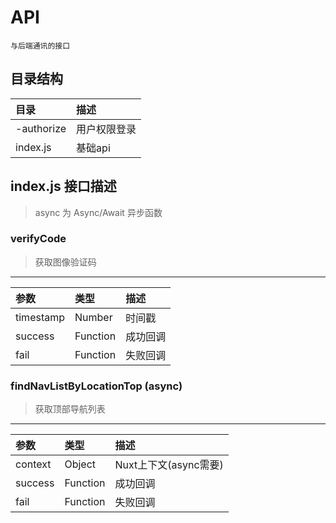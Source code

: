 # API
```
与后端通讯的接口
```

## 目录结构

| 目录            | 描述                |
|:----------------|:--------------------|
| -authorize      | 用户权限登录        |
| index.js        | 基础api             |

## index.js 接口描述
> async 为 Async/Await 异步函数

### verifyCode
> 获取图像验证码
***
| 参数              | 类型              | 描述                  |
|:------------------|:------------------|:----------------------|
| timestamp         | Number            | 时间戳                |
| success           | Function          | 成功回调              |
| fail              | Function          | 失败回调              |

### findNavListByLocationTop (async)
> 获取顶部导航列表
***
| 参数              | 类型              | 描述                  |
|:------------------|:------------------|:----------------------|
| context           | Object            | Nuxt上下文(async需要) |
| success           | Function          | 成功回调              |
| fail              | Function          | 失败回调              |
